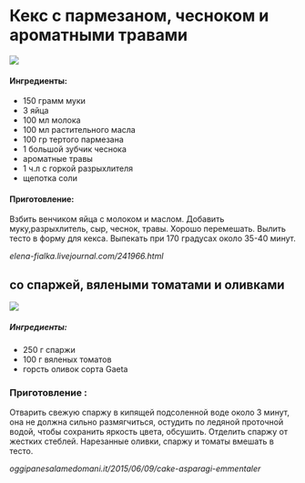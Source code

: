 # Кекс с пармезаном, чесноком и ароматными травами

![](https://s-media-cache-ak0.pinimg.com/564x/fd/81/62/fd816281592a8299c4a979c3a791c7fb.jpg)

#### Ингредиенты:

* 150 грамм муки
* 3 яйца
* 100 мл молока
* 100 мл растительного масла
* 100 гр тертого пармезана
* 1 большой зубчик чеснока
* ароматные травы
* 1 ч.л с горкой разрыхлителя
* щепотка соли

#### Приготовление:

Взбить венчиком яйца с молоком и маслом. Добавить муку,разрыхлитель, сыр, чеснок, травы. Хорошо перемешать. Вылить тесто в форму для кекса. Выпекать при 170 градусах около 35-40 минут.

_elena-fialka.livejournal.com/241966.html_

## со спаржей, вялеными томатами и оливками

![](https://s-media-cache-ak0.pinimg.com/564x/9e/16/f6/9e16f66fcdbf9b510ffa32e3925e7882.jpg)

##### Ингредиенты:

* 250 г спаржи
* 100 г вяленых томатов
* горсть оливок сорта Gaeta

### Приготовление :

Отварить свежую спаржу в кипящей подсоленной воде около 3 минут, она не должна сильно размягчиться, остудить по ледяной проточной водой, чтобы сохранить яркость цвета, обсушить. Отделить спаржу от жестких стеблей. Нарезанные оливки, спаржу и томаты вмешать в тесто.

_oggipanesalamedomani.it/2015/06/09/cake-asparagi-emmentaler_

